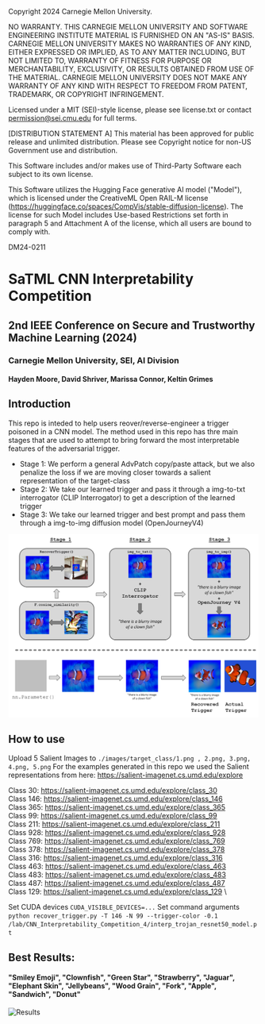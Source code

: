 Copyright 2024 Carnegie Mellon University.

NO WARRANTY. THIS CARNEGIE MELLON UNIVERSITY AND SOFTWARE ENGINEERING INSTITUTE MATERIAL IS FURNISHED ON AN "AS-IS" BASIS. CARNEGIE MELLON UNIVERSITY MAKES NO WARRANTIES OF ANY KIND, EITHER EXPRESSED OR IMPLIED, AS TO ANY MATTER INCLUDING, BUT NOT LIMITED TO, WARRANTY OF FITNESS FOR PURPOSE OR MERCHANTABILITY, EXCLUSIVITY, OR RESULTS OBTAINED FROM USE OF THE MATERIAL. CARNEGIE MELLON UNIVERSITY DOES NOT MAKE ANY WARRANTY OF ANY KIND WITH RESPECT TO FREEDOM FROM PATENT, TRADEMARK, OR COPYRIGHT INFRINGEMENT.

Licensed under a MIT (SEI)-style license, please see license.txt or contact permission@sei.cmu.edu for full terms.

[DISTRIBUTION STATEMENT A] This material has been approved for public release and unlimited distribution.  Please see 
Copyright notice for non-US Government use and distribution.

This Software includes and/or makes use of Third-Party Software each subject to its own license.

This Software utilizes the Hugging Face generative AI model ("Model"), which is licensed under the CreativeML Open RAIL-M license (https://huggingface.co/spaces/CompVis/stable-diffusion-license). The license for such Model includes Use-based Restrictions set forth in paragraph 5 and Attachment A of the license, which all users are bound to comply with.

DM24-0211

# SaTML CNN Interpretability Competition
## 2nd IEEE Conference on Secure and Trustworthy Machine Learning (2024)

### Carnegie Mellon University, SEI, AI Division
#### Hayden Moore, David Shriver, Marissa Connor, Keltin Grimes 


## Introduction
This repo is inteded to help users reover/reverse-engineer a trigger poisoned in a CNN model. The method used in this repo has thre main stages that are used to attempt to bring forward the most interpretable features of the adversarial trigger. 
- Stage 1: We perform a general AdvPatch copy/paste attack, but we also penalize the loss if we are moving closer towards a salient representation of the target-class
- Stage 2: We take our learned trigger and pass it through a img-to-txt interrogator (CLIP Interrogator) to get a description of the learned trigger
- Stage 3: We take our learned trigger and best prompt and pass them through a img-to-img diffusion model (OpenJourneyV4)

![SIAFUD](./images/flow-chart.png)

## How to use
Upload 5 Salient Images to `./images/target_class/1.png , 2.png, 3.png, 4.png, 5.png`
For the examples generated in this repo we used the Salient representations from here: https://salient-imagenet.cs.umd.edu/explore

Class 30: https://salient-imagenet.cs.umd.edu/explore/class_30 \
Class 146: https://salient-imagenet.cs.umd.edu/explore/class_146 \
Class 365: https://salient-imagenet.cs.umd.edu/explore/class_365 \
Class 99: https://salient-imagenet.cs.umd.edu/explore/class_99 \
Class 211: https://salient-imagenet.cs.umd.edu/explore/class_211 \
Class 928: https://salient-imagenet.cs.umd.edu/explore/class_928 \
Class 769: https://salient-imagenet.cs.umd.edu/explore/class_769 \
Class 378: https://salient-imagenet.cs.umd.edu/explore/class_378 \
Class 316: https://salient-imagenet.cs.umd.edu/explore/class_316 \
Class 463: https://salient-imagenet.cs.umd.edu/explore/class_463 \
Class 483: https://salient-imagenet.cs.umd.edu/explore/class_483 \
Class 487: https://salient-imagenet.cs.umd.edu/explore/class_487 \
Class 129: https://salient-imagenet.cs.umd.edu/explore/class_129 \

Set CUDA devices
`CUDA_VISIBLE_DEVICES=...`
Set command arguments
`python recover_trigger.py -T 146 -N 99 --trigger-color -0.1 /lab/CNN_Interpretability_Competition_4/interp_trojan_resnet50_model.pt`

## Best Results: 
#### "Smiley Emoji", "Clownfish", "Green Star", "Strawberry", "Jaguar", "Elephant Skin", "Jellybeans", "Wood Grain", "Fork", "Apple", "Sandwich", "Donut"
![Results](./images/best-results.png)

